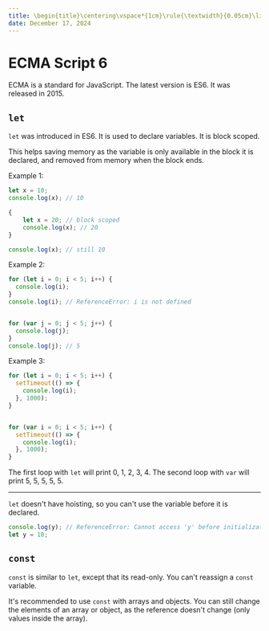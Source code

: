 ```yaml
---
title: \begin{title}\centering\vspace*{1cm}\rule{\textwidth}{0.05cm}\linebreak\vspace{0.5cm}{\Huge\bfseries Session 9 (JS) \par}\vspace{0.1cm}\hrule\end{title}
date: December 17, 2024
---
```


# ECMA Script 6

ECMA is a standard for JavaScript. The latest version is ES6. It was released in 2015.

<!--
## What is new in ES6?

keywords and points slide
-->

## `let`

`let` was introduced in ES6. It is used to declare variables. It is block scoped.

This helps saving memory as the variable is only available in the block it is declared, and removed from memory when the block ends.

Example 1:

```{.js .numberLines}
let x = 10;
console.log(x); // 10

{
    let x = 20; // block scoped
    console.log(x); // 20
}

console.log(x); // still 10
```

Example 2:

```{.js .numberLines}
for (let i = 0; i < 5; i++) {
  console.log(i);
}
console.log(i); // ReferenceError: i is not defined


for (var j = 0; j < 5; j++) {
  console.log(j);
}
console.log(j); // 5
```

Example 3:

```{.js .numberLines}
for (let i = 0; i < 5; i++) {
  setTimeout(() => {
    console.log(i);
  }, 1000);
}


for (var i = 0; i < 5; i++) {
  setTimeout(() => {
    console.log(i);
  }, 1000);
}
```

The first loop with `let` will print 0, 1, 2, 3, 4. The second loop with `var` will print 5, 5, 5, 5, 5.

---

`let` doesn't have hoisting, so you can't use the variable before it is declared.

```{.js .numberLines}
console.log(y); // ReferenceError: Cannot access 'y' before initialization
let y = 10;
```

<!--
for loop with settimeout example
-->

## `const`

`const` is similar to `let`, except that its read-only. You can't reassign a `const` variable.

It's recommended to use `const` with arrays and objects. You can still change the elements of an array or object, as the reference doesn't change (only values inside the array).

<!--
Symbol in JS
 -->
